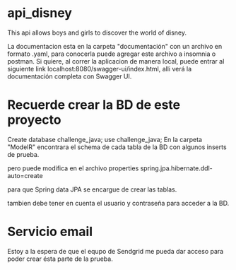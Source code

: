 # api_disney
This api allows boys and girls to discover the world of disney.

La documentacion esta en la carpeta "documentación" con un archivo en formato .yaml, para conocerla puede agregar este archivo a insomnia o postman.
Si quiere, al correr la aplicacion de manera local, puede entrar al siguiente link localhost:8080/swagger-ui/index.html, 
alli verá la documentación completa con Swagger UI.

# Recuerde crear la BD de este proyecto

Create database challenge_java;
use challenge_java;
En la carpeta "ModelR" encontrara el schema de cada tabla de la BD con algunos inserts de prueba.

pero puede modifica en el archivo properties 
spring.jpa.hibernate.ddl-auto=create

para que Spring data JPA se encargue de crear las tablas.

tambien debe tener en cuenta el usuario y contraseña para acceder a la BD.

# Servicio email
 
Estoy a la espera de que el equpo de Sendgrid me pueda dar acceso para poder crear ésta parte de la prueba.
